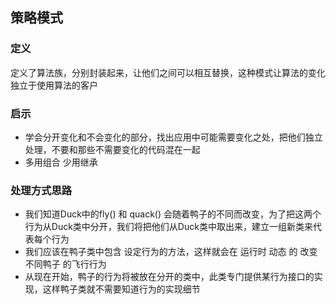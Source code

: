 ## 策略模式
### 定义
定义了算法族，分别封装起来，让他们之间可以相互替换，这种模式让算法的变化独立于使用算法的客户

### 启示
* 学会分开变化和不会变化的部分，找出应用中可能需要变化之处，把他们独立处理，不要和那些不需要变化的代码混在一起
* 多用组合 少用继承

### 处理方式思路
* 我们知道Duck中的fly() 和 quack() 会随着鸭子的不同而改变，为了把这两个行为从Duck类中分开，我们将把他们从Duck类中取出来，建立一组新类来代表每个行为
* 我们应该在鸭子类中包含 设定行为的方法，这样就会在 运行时 动态 的 改变 不同鸭子 的飞行行为
* 从现在开始，鸭子的行为将被放在分开的类中，此类专门提供某行为接口的实现，这样鸭子类就不需要知道行为的实现细节
